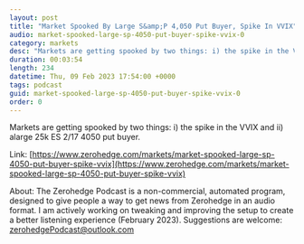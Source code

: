 ```yaml
---
layout: post
title: "Market Spooked By Large S&amp;P 4,050 Put Buyer, Spike In VVIX"
audio: market-spooked-large-sp-4050-put-buyer-spike-vvix-0
category: markets
desc: "Markets are getting spooked by two things: i) the spike in the VVIX and ii) alarge 25k ES 2/17 4050 put buyer. "
duration: 00:03:54
length: 234
datetime: Thu, 09 Feb 2023 17:54:00 +0000
tags: podcast
guid: market-spooked-large-sp-4050-put-buyer-spike-vvix-0
order: 0
---
```

Markets are getting spooked by two things: i) the spike in the VVIX and ii) alarge 25k ES 2/17 4050 put buyer. 

Link: [https://www.zerohedge.com/markets/market-spooked-large-sp-4050-put-buyer-spike-vvix](https://www.zerohedge.com/markets/market-spooked-large-sp-4050-put-buyer-spike-vvix)

About: The Zerohedge Podcast is a non-commercial, automated program, designed to give people a way to get news from Zerohedge in an audio format.  I am actively working on tweaking and improving the setup to create a better listening experience (February 2023).  Suggestions are welcome: [zerohedgePodcast@outlook.com](mailto:zerohedgePodcast@outlook.com)